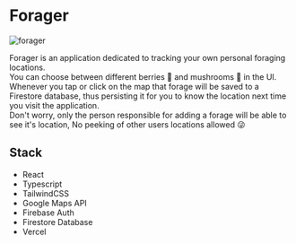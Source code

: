 # Forager

![forager](https://user-images.githubusercontent.com/29613297/115148089-5b0ed200-a05e-11eb-9e5f-05e95bdca48a.png)

Forager is an application dedicated to tracking your own personal foraging locations.  
You can choose between different berries :strawberry: and mushrooms :mushroom: in the UI.  
Whenever you tap or click on the map that forage will be saved to a Firestore database, thus persisting it for you to know the location next time you visit the application.  
Don't worry, only the person responsible for adding a forage will be able to see it's location, No peeking of other users locations allowed :stuck_out_tongue_winking_eye:

## Stack

- React
- Typescript
- TailwindCSS
- Google Maps API
- Firebase Auth
- Firestore Database
- Vercel
